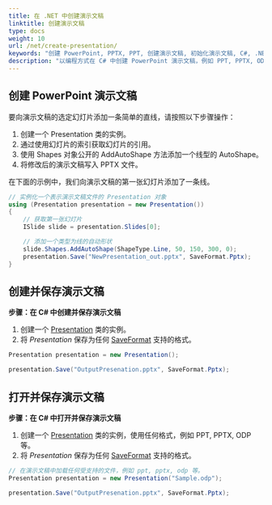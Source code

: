 ```yaml
---
title: 在 .NET 中创建演示文稿
linktitle: 创建演示文稿
type: docs
weight: 10
url: /net/create-presentation/
keywords: "创建 PowerPoint, PPTX, PPT, 创建演示文稿, 初始化演示文稿, C#, .NET"
description: "以编程方式在 C# 中创建 PowerPoint 演示文稿，例如 PPT, PPTX, ODP 等。"
---
```


## 创建 PowerPoint 演示文稿
要向演示文稿的选定幻灯片添加一条简单的直线，请按照以下步骤操作：

1. 创建一个 Presentation 类的实例。
1. 通过使用幻灯片的索引获取幻灯片的引用。
1. 使用 Shapes 对象公开的 AddAutoShape 方法添加一个线型的 AutoShape。
1. 将修改后的演示文稿写入 PPTX 文件。

在下面的示例中，我们向演示文稿的第一张幻灯片添加了一条线。

```c#
// 实例化一个表示演示文稿文件的 Presentation 对象
using (Presentation presentation = new Presentation())
{
    // 获取第一张幻灯片
    ISlide slide = presentation.Slides[0];

    // 添加一个类型为线的自动形状
    slide.Shapes.AddAutoShape(ShapeType.Line, 50, 150, 300, 0);
    presentation.Save("NewPresentation_out.pptx", SaveFormat.Pptx);
}
```

## 创建并保存演示文稿

<a name="csharp-create-save-presentation"><strong>步骤：在 C# 中创建并保存演示文稿</strong></a>

1. 创建一个 [Presentation](https://reference.aspose.com/slides/net/aspose.slides/presentation/) 类的实例。
2. 将 _Presentation_ 保存为任何 [SaveFormat](https://reference.aspose.com/slides/net/aspose.slides.export/saveformat/) 支持的格式。

```c#
Presentation presentation = new Presentation();

presentation.Save("OutputPresenation.pptx", SaveFormat.Pptx);
```

## 打开并保存演示文稿

<a name="csharp-open-save-presentation"><strong>步骤：在 C# 中打开并保存演示文稿</strong></a>

1. 创建一个 [Presentation](https://reference.aspose.com/slides/net/aspose.slides/presentation/) 类的实例，使用任何格式，例如 PPT, PPTX, ODP 等。
2. 将 _Presentation_ 保存为任何 [SaveFormat](https://reference.aspose.com/slides/net/aspose.slides.export/saveformat/) 支持的格式。

```c#
// 在演示文稿中加载任何受支持的文件，例如 ppt, pptx, odp 等。
Presentation presentation = new Presentation("Sample.odp");

presentation.Save("OutputPresenation.pptx", SaveFormat.Pptx);
```